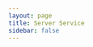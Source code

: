 ```yaml
---
layout: page
title: Server Service 
sidebar: false
---
```


<script setup>
    import {
    VPTeamPage,
    VPTeamPageTitle,
    VPTeamMembers,
    VPTeamPageSection
    } from 'vitepress/theme'

    const server_service = [
        {
           avatar: '/standard_service.png',
            name: 'Standard',
            title: '50€',
            desc: '<b> - Setting up the FXServer <br> - Setting up the database <br> - Installing the framework </b>',
        },
        {
           avatar: '/premium_service.png',
            name: 'Premium',
            title: '100€',
            desc: '<b> - Standard package <br> - Custom request </b>',
        },
    ]

    const server_provider = [
        {
            avatar: 'https://cdn.discordapp.com/avatars/315241449178529792/a_61b3eb3194f204bf2876702d6d96e08f.gif?size=128',
            name: 'Iceline Hosting',
            title: 'Simplified server hosting, at any scale.',
            links: [
                { icon: 'discord', link: 'https://discord.gg/knVH9SYB4g' },
            ],
            sponsor: 'https://iceline-hosting.com/spooni',
            actionText: 'Get your server.'
        },
    ]
</script>

<VPTeamPage>
    <!-- Server Service -->
    <VPTeamPageTitle><template #title>Server Service</template></VPTeamPageTitle>
    <!-- Packages -->
    <VPTeamPageSection>
        <template #title>Packages</template>
        <template #members><VPTeamMembers size="medium" :members="server_service" /></template>
    </VPTeamPageSection>
    <!-- Server Provider -->
    <VPTeamPageSection>
        <template #title>Server Provider</template>
        <template #members><VPTeamMembers size="medium" :members="server_provider" /></template>
    </VPTeamPageSection>
</VPTeamPage>